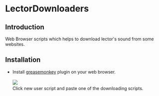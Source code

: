 # LectorDownloaders
## Introduction
Web Browser scripts which helps to download lector's sound from some websites.
## Installation
* Install <a href="https://addons.mozilla.org/en-US/firefox/addon/greasemonkey/">greasemonkey</a> plugin on your web browser.
<br /><br />
<img src="https://imgur.com/ozfx2kE.png"><br />
Click new user script and paste one of the downloading scripts.

